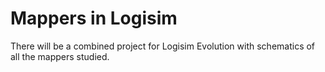 # Mappers in Logisim

There will be a combined project for Logisim Evolution with schematics of all the mappers studied.
